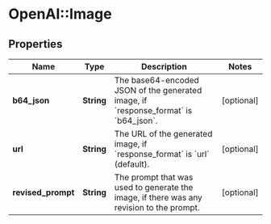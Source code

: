 # OpenAI::Image

## Properties
Name | Type | Description | Notes
------------ | ------------- | ------------- | -------------
**b64_json** | **String** | The base64-encoded JSON of the generated image, if &#x60;response_format&#x60; is &#x60;b64_json&#x60;. | [optional] 
**url** | **String** | The URL of the generated image, if &#x60;response_format&#x60; is &#x60;url&#x60; (default). | [optional] 
**revised_prompt** | **String** | The prompt that was used to generate the image, if there was any revision to the prompt. | [optional] 

